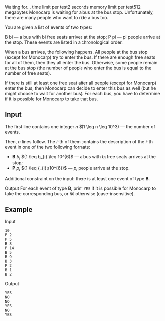 Waiting for...
time limit per test2 seconds
memory limit per test512 megabytes
Monocarp is waiting for a bus at the bus stop. Unfortunately, there are many people who want to ride a bus too.

You are given a list of events of two types:

B bi
 — a bus with bi
 free seats arrives at the stop;
P pi
 — pi
 people arrive at the stop.
These events are listed in a chronological order.

When a bus arrives, the following happens. All people at the bus stop (except for Monocarp) try to enter the bus. If there are enough free seats for all of them, then they all enter the bus. Otherwise, some people remain at the bus stop (the number of people who enter the bus is equal to the number of free seats).

If there is still at least one free seat after all people (except for Monocarp) enter the bus, then Monocarp can decide to enter this bus as well (but he might choose to wait for another bus). For each bus, you have to determine if it is possible for Monocarp to take that bus.

## Input
The first line contains one integer $n$ $(1 \leq n \leq 10^3) — the number of events.

Then, $n$ lines follow. The $i$-th of them contains the description of the $i$-th event in one of the two following formats:

- **B** $b_{i}$ $(1 \leq b_{i} \leq 10^{6)$ — a bus with $b_{i}$ free seats arrives at the stop;
- **P** $p_{i}$ $(1 \leq {_{i}≤10^{6})$ — $p_{i}$ people arrive at the stop.

Additional constraint on the input: there is at least one event of type **B**.

Output
For each event of type **B**, print `YES` if it is possible for Monocarp to take the corresponding bus, or `NO` otherwise (case-insensitive).

## Example
Input
```
10
P 2
P 5
B 8
P 14
B 5
B 9
B 3
P 2
B 1
B 2
```
Output
```
YES
NO
NO
YES
NO
YES
```
